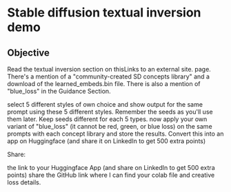 # Stable diffusion textual inversion demo

## Objective

Read the textual inversion section on thisLinks to an external site. page. There's a mention of a "community-created SD concepts library" and a download of the learned_embeds.bin file. There is also a mention of "blue_loss" in the Guidance Section.

select 5 different styles of own choice and show output for the same prompt using these 5 different styles. Remember the seeds as you'll use them later. Keep seeds different for each 5 types.
now apply your own variant of "blue_loss" (it cannot be red, green, or blue loss) on the same prompts with each concept library and store the results. 
Convert this into an app on Huggingface (and share it on LinkedIn to get 500 extra points)

Share:

the link to your Huggingface App (and share on LinkedIn to get 500 extra points)
share the GitHub link where I can find your colab file and creative loss details. 

